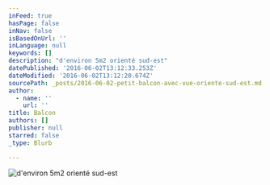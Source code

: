 ```yaml
---
inFeed: true
hasPage: false
inNav: false
isBasedOnUrl: ''
inLanguage: null
keywords: []
description: "d'environ 5m2 orienté sud-est"
datePublished: '2016-06-02T13:12:33.253Z'
dateModified: '2016-06-02T13:12:20.674Z'
sourcePath: _posts/2016-06-02-petit-balcon-avec-vue-oriente-sud-est.md
author:
  - name: ''
    url: ''
title: Balcon
authors: []
publisher: null
starred: false
_type: Blurb

---
```

![d'environ 5m2 orienté sud-est](https://the-grid-user-content.s3-us-west-2.amazonaws.com/a2814103-80f1-4a7e-9911-90f9bfc51bb6.jpg)